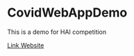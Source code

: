# CovidWebAppDemo

This is a demo for HAI competition

<a href = 'https://covid-web-app.azurewebsites.net'>Link Website</a>
